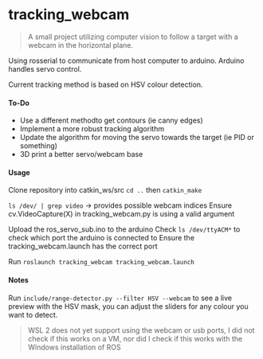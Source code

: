 # tracking_webcam

> A small project utilizing computer vision to follow a target with a webcam in the horizontal plane.

Using rosserial to communicate from host computer to arduino. Arduino handles servo control.

Current tracking method is based on HSV colour detection.

#### To-Do
- Use a different methodto get contours (ie canny edges)
- Implement a more robust tracking algorithm
- Update the algorithm for moving the servo towards the target (ie PID or something)
- 3D print a better servo/webcam base

#### Usage

Clone repository into catkin_ws/src
`cd ..` then `catkin_make`

`ls /dev/ | grep video` -> provides possible webcam indices
Ensure cv.VideoCapture(X) in tracking_webcam.py is using a valid argument

Upload the ros_servo_sub.ino to the arduino
Check `ls /dev/ttyACM*` to check which port the arduino is connected to
Ensure the tracking_webcam.launch has the correct port

Run `roslaunch tracking_webcam tracking_webcam.launch`

#### Notes

Run `include/range-detector.py --filter HSV --webcam` to see a live preview with the HSV mask, you can adjust the sliders for any colour you want to detect.

> WSL 2 does not yet support using the webcam or usb ports, I did not check if this works on a VM, nor did I check if this works with the Windows installation of ROS

